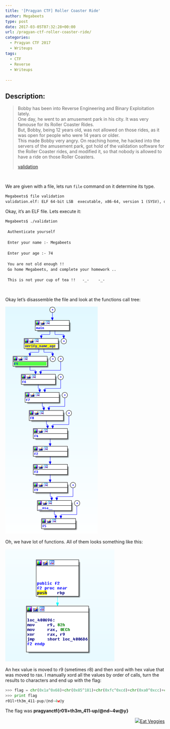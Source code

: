 ```yaml
---
title: '[Pragyan CTF] Roller Coaster Ride'
author: Megabeets
type: post
date: 2017-03-05T07:32:28+00:00
url: /pragyan-ctf-roller-coaster-ride/
categories:
  - Pragyan CTF 2017
  - Writeups
tags:
  - CTF
  - Reverse
  - Writeups

---
```

## Description:

> Bobby has been into Reverse Engineering and Binary Exploitation lately.  
> One day, he went to an amusement park in his city. It was very famouse for its Roller Coaster Rides.  
> But, Bobby, being 12 years old, was not allowed on those rides, as it was open for people who were 14 years or older.  
> This made Bobby very angry. On reaching home, he hacked into the servers of the amusement park, got hold of the validation software for the Roller Coaster rides, and modified it, so that nobody is allowed to have a ride on those Roller Coasters.
> 
> [validation][1]

&nbsp;

We are given with a file, lets run `file` command on it determine its type.

```default
Megabeets$ file validation
validation.elf: ELF 64-bit LSB  executable, x86-64, version 1 (SYSV), dynamically linked (uses shared libs), for GNU/Linux 2.6.24, BuildID[sha1]=f18f0acc149e2330b7549976f9e25c1b4e97e4f8, not stripped
```


Okay, it&#8217;s an ELF file. Lets execute it:

```default
Megabeets$ ./validation

 Authenticate yourself

 Enter your name :- Megabeets

 Enter your age :- 74

 You are not old enough !!
 Go home Megabeets, and complete your homework ..

 This is not your cup of tea !!   -_-    -_-
```


&nbsp;

Okay let&#8217;s disassemble the file and look at the functions call tree:

<img src="./call_tree.png" /> 

Oh, we have lot of functions. All of them looks something like this:

<img src="./f2_example.png" /> 

An hex value is moved to r9 (smetimes r8) and then xord with hex value that was moved to rax. I manually xord all the values by order of calls, turn the results to characters and end up with the flag:

```python
>>> flag = chr(0x1a^0x68)+chr(0x85^181)+chr(0xfc^0xcd)+chr(0xa0^0xcc)+chr(0x2a^1)+chr(0xe2^0x96)+chr(0x4d^0x25)+chr(0x84^0xb7)+chr(0x0^0x6d)+chr(0xc2^0x9d)+chr(0xf1^0xc5)+chr(0x2^0x33)+chr(0xbc^0x8d)+chr(0x14^0x39)+chr(0xde^0xae)+chr(0xf2^0x87)+chr(0xde^0xae)+chr(0x68^0x47)+chr(0xb0^0xf0)+chr(0x82^0xec)+chr(0x3a^0x5e)+chr(0x96^0xe8)+chr(0x89^0xbd)+chr(0xee^0x99)+chr(0x56^0x16)+chr(0x5c^0x25)
>>> print flag
r01l+th3m_411-pup/@nd~4w@y
```


The flag was **pragyanctf{r01l+th3m_411-up/@nd~4w@y}**

<div class="nf-post-footer">
  <p style="text-align: right">
    <a href="https://www.megabeets.net/about.html#vegan"><img src="./megabeets_inline_logo.png" />Eat Veggies</a>
  </p>
</div>

 [1]: https://github.com/ks-is/CTFs/blob/b840a84cb9827f96f118e4f26d3c771b71037d3a/CTF_WriteUp/2017/Pragyan%20CTF/Binary%20Exploits/Roller%20Coaster%20Ride/validation